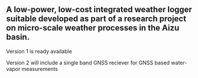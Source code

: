 ## A low-power, low-cost integrated weather logger suitable developed as part of a research project on micro-scale weather processes in the Aizu basin.

Version 1 is ready available

Version 2 will include a single band GNSS reciever for
GNSS based water-vapor measurements
